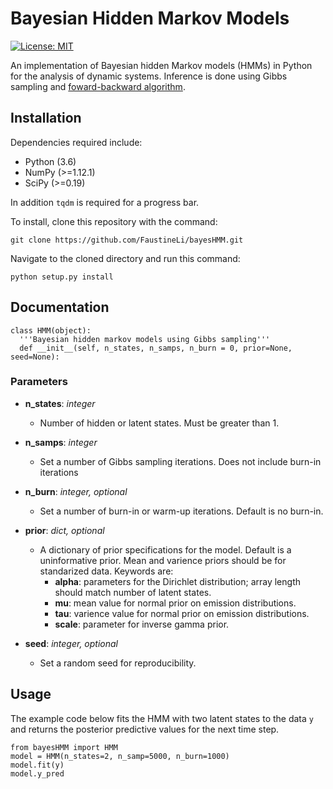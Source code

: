 # Bayesian Hidden Markov Models

[![License: MIT](https://img.shields.io/badge/License-MIT-yellow.svg)](https://opensource.org/licenses/MIT)

An implementation of Bayesian hidden Markov models (HMMs) in Python for the analysis of dynamic systems. Inference is done using Gibbs sampling and [foward-backward algorithm](https://en.wikipedia.org/wiki/Forward%E2%80%93backward_algorithm).  

## Installation

Dependencies required include:

* Python (3.6) 
* NumPy (>=1.12.1)
* SciPy (>=0.19)

In addition `tqdm` is required for a progress bar.

To install, clone this repository with the command:

    git clone https://github.com/FaustineLi/bayesHMM.git

Navigate to the cloned directory and run this command:
  
    python setup.py install

## Documentation 

    class HMM(object):
      '''Bayesian hidden markov models using Gibbs sampling'''
      def __init__(self, n_states, n_samps, n_burn = 0, prior=None, seed=None):


### Parameters

* **n_states**: *integer*
    - Number of hidden or latent states. Must be greater than 1. 
     
* **n_samps**: *integer*
    - Set a number of Gibbs sampling iterations. Does not include burn-in iterations
    
* **n_burn**: *integer, optional* 
    - Set a number of burn-in or warm-up iterations. Default is no burn-in. 

* **prior**: *dict, optional*
     - A dictionary of prior specifications for the model. Default is a uninformative prior. Mean and varience priors should be for standarized data. Keywords are:
        - **alpha**: parameters for the Dirichlet distribution; array length should match number of latent states. 
        - **mu**: mean value for normal prior on emission distributions.
        - **tau**: varience value for normal prior on emission distributions. 
        - **scale**: parameter for inverse gamma prior. 
 
 * **seed**: *integer, optional*
    - Set a random seed for reproducibility.
    
    
## Usage

The example code below fits the HMM with two latent states to the data `y` and returns the posterior predictive values for the next time step. 

    from bayesHMM import HMM
    model = HMM(n_states=2, n_samp=5000, n_burn=1000)
    model.fit(y)
    model.y_pred
